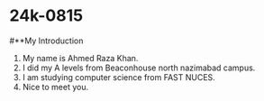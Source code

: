# 24k-0815
#**My Introduction

1) My name is Ahmed Raza Khan. 
2) I did my A levels from Beaconhouse north nazimabad campus.
3) I am studying computer science from FAST NUCES.
4) Nice to meet you.
